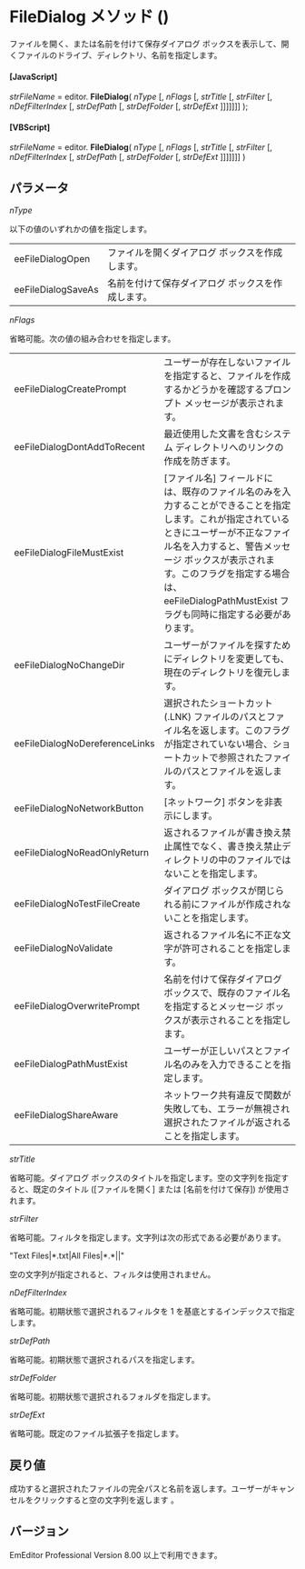# FileDialog メソッド ()

ファイルを開く、または名前を付けて保存ダイアログ ボックスを表示して、開くファイルのドライブ、ディレクトリ、名前を指定します。

#### \[JavaScript\]

_strFileName_ = editor. **FileDialog**( _nType_ \[, _nFlags_ \[, _strTitle_ \[, _strFilter_ \[, _nDefFilterIndex_ \[, _strDefPath_ \[, _strDefFolder_ \[, _strDefExt_ \]\]\]\]\]\]\] );

#### \[VBScript\]

_strFileName_ = editor. **FileDialog**( _nType_ \[, _nFlags_ \[, _strTitle_ \[, _strFilter_ \[, _nDefFilterIndex_ \[, _strDefPath_ \[, _strDefFolder_ \[, _strDefExt_ \]\]\]\]\]\]\] )

## パラメータ

_nType_

以下の値のいずれかの値を指定します。

|     |     |
| --- | --- |
| eeFileDialogOpen | ファイルを開くダイアログ ボックスを作成します。 |
| eeFileDialogSaveAs | 名前を付けて保存ダイアログ ボックスを作成します。 |

_nFlags_

省略可能。次の値の組み合わせを指定します。

|     |     |
| --- | --- |
| eeFileDialogCreatePrompt | ユーザーが存在しないファイルを指定すると、ファイルを作成するかどうかを確認するプロンプト メッセージが表示されます。 |
| eeFileDialogDontAddToRecent | 最近使用した文書を含むシステム ディレクトリへのリンクの作成を防ぎます。 |
| eeFileDialogFileMustExist | \[ファイル名\] フィールドには、既存のファイル名のみを入力することができることを指定します。これが指定されているときにユーザーが不正なファイル名を入力すると、警告メッセージ ボックスが表示されます。このフラグを指定する場合は、eeFileDialogPathMustExist フラグも同時に指定する必要があります。 |
| eeFileDialogNoChangeDir | ユーザーがファイルを探すためにディレクトリを変更しても、現在のディレクトリを復元します。 |
| eeFileDialogNoDereferenceLinks | 選択されたショートカット (.LNK) ファイルのパスとファイル名を返します。このフラグが指定されていない場合、ショートカットで参照されたファイルのパスとファイルを返します。 |
| eeFileDialogNoNetworkButton | \[ネットワーク\] ボタンを非表示にします。 |
| eeFileDialogNoReadOnlyReturn | 返されるファイルが書き換え禁止属性でなく、書き換え禁止ディレクトリの中のファイルではないことを指定します。 |
| eeFileDialogNoTestFileCreate | ダイアログ ボックスが閉じられる前にファイルが作成されないことを指定します。 |
| eeFileDialogNoValidate | 返されるファイル名に不正な文字が許可されることを指定します。 |
| eeFileDialogOverwritePrompt | 名前を付けて保存ダイアログ ボックスで、既存のファイル名を指定するとメッセージ ボックスが表示されることを指定します。 |
| eeFileDialogPathMustExist | ユーザーが正しいパスとファイル名のみを入力できることを指定します。 |
| eeFileDialogShareAware | ネットワーク共有違反で関数が失敗しても、エラーが無視され選択されたファイルが返されることを指定します。 |

_strTitle_

省略可能。ダイアログ ボックスのタイトルを指定します。空の文字列を指定すると、既定のタイトル (\[ファイルを開く\] または \[名前を付けて保存\]) が使用されます。

_strFilter_

省略可能。フィルタを指定します。文字列は次の形式である必要があります。

"Text Files\|\*.txt\|All Files\|\*.\*\|\|"

空の文字列が指定されると、フィルタは使用されません。

_nDefFilterIndex_

省略可能。初期状態で選択されるフィルタを 1 を基底とするインデックスで指定します。

_strDefPath_

省略可能。初期状態で選択されるパスを指定します。

_strDefFolder_

省略可能。初期状態で選択されるフォルダを指定します。

_strDefExt_

省略可能。既定のファイル拡張子を指定します。

## 戻り値

成功すると選択されたファイルの完全パスと名前を返します。ユーザーがキャンセルをクリックすると空の文字列を返します 。

## バージョン

EmEditor Professional Version 8.00 以上で利用できます。
